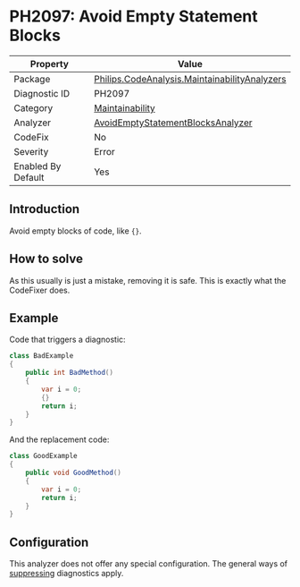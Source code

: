 # PH2097: Avoid Empty Statement Blocks

| Property | Value  |
|--|--|
| Package | [Philips.CodeAnalysis.MaintainabilityAnalyzers](https://www.nuget.org/packages/Philips.CodeAnalysis.MaintainabilityAnalyzers) |
| Diagnostic ID | PH2097 |
| Category  | [Maintainability](../Maintainability.md) |
| Analyzer | [AvoidEmptyStatementBlocksAnalyzer](https://github.com/philips-software/roslyn-analyzers/blob/master/Philips.CodeAnalysis.MaintainabilityAnalyzers/Maintainability/AvoidEmptyStatementBlocksAnalyzer.cs)
| CodeFix  | No |
| Severity | Error |
| Enabled By Default | Yes |

## Introduction

Avoid empty blocks of code, like `{}`. 

## How to solve

As this usually is just a mistake, removing it is safe. This is exactly what the CodeFixer does.

## Example

Code that triggers a diagnostic:
``` cs
class BadExample
{
    public int BadMethod()
    {
        var i = 0;
        {}
        return i;
    }
}

```

And the replacement code:
``` cs
class GoodExample
{
    public void GoodMethod()
    {
        var i = 0;
        return i;
    }
}

```

## Configuration

This analyzer does not offer any special configuration. The general ways of [suppressing](https://learn.microsoft.com/en-us/dotnet/fundamentals/code-analysis/suppress-warnings) diagnostics apply.
